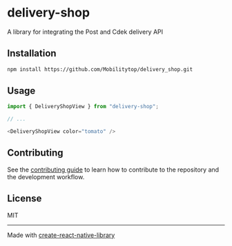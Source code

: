 # delivery-shop

A library for integrating the Post and Cdek delivery API

## Installation

```sh
npm install https://github.com/Mobilitytop/delivery_shop.git
```

## Usage


```js
import { DeliveryShopView } from "delivery-shop";

// ...

<DeliveryShopView color="tomato" />
```


## Contributing

See the [contributing guide](CONTRIBUTING.md) to learn how to contribute to the repository and the development workflow.

## License

MIT

---

Made with [create-react-native-library](https://github.com/callstack/react-native-builder-bob)
